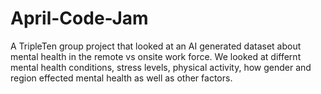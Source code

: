 # April-Code-Jam
A TripleTen group project that looked at an AI generated dataset about mental health in the remote vs onsite work force. We looked at differnt mental health conditions, stress levels, physical activity, how gender and region effected mental health as well as other factors.
